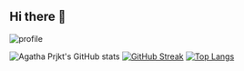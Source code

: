 ## Hi there 👋

![profile](https://user-images.githubusercontent.com/88697142/211988461-8e0ab737-07a3-4dae-8a33-97289afb045b.png)

![Agatha Prjkt's GitHub stats](https://github-readme-stats.vercel.app/api?username=Agatha-Prjkt&show_icons=true&theme=radical)
[![GitHub Streak](https://github-readme-streak-stats.herokuapp.com?user=Agatha-Prjkt&theme=dark&hide_border=true)](https://git.io/streak-stats)
[![Top Langs](https://github-readme-stats.vercel.app/api/top-langs/?username=agathasenpai&layout=compact&theme=radical)](https://github.com/Agatha-Prjkt/github-readme-stats)
